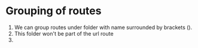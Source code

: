 # Grouping of routes

1. We can group routes under folder with name surrounded by brackets ().
2. This folder won't be part of the url route
3. 